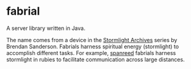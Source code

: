 # fabrial
A server library written in Java. 

The name comes from a device in the [Stormlight Archives](http://stormlightarchive.wikia.com/wiki/Fabrial) series by Brendan Sanderson. Fabrials harness spiritual energy (stormlight) to accomplish different tasks. For example, [spanreed](http://stormlightarchive.wikia.com/wiki/Spanreed) fabrials harness stormlight in rubies to facilitate communication across large distances.